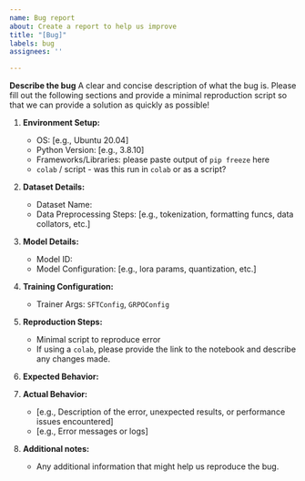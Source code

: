 ```yaml
---
name: Bug report
about: Create a report to help us improve
title: "[Bug]"
labels: bug
assignees: ''

---
```


**Describe the bug**
A clear and concise description of what the bug is.  Please fill out the following sections and provide a minimal reproduction script so that we can provide a solution as quickly as possible!

1. **Environment Setup:**
   - OS: [e.g., Ubuntu 20.04]
   - Python Version: [e.g., 3.8.10]
   - Frameworks/Libraries: please paste output of `pip freeze` here
   - `colab` / script - was this run in `colab` or as a script?

2. **Dataset Details:**
   - Dataset Name: 
   - Data Preprocessing Steps: [e.g., tokenization, formatting funcs, data collators, etc.]

3. **Model Details:**
   - Model ID:
   - Model Configuration: [e.g., lora params, quantization, etc.]

4. **Training Configuration:**
   - Trainer Args: `SFTConfig`, `GRPOConfig`

5. **Reproduction Steps:**
   - Minimal script to reproduce error
   - If using a `colab`, please provide the link to the notebook and describe any changes made.

6. **Expected Behavior:**
   
7. **Actual Behavior:**
   - [e.g., Description of the error, unexpected results, or performance issues encountered]
   - [e.g., Error messages or logs]

8. **Additional notes:**
   - Any additional information that might help us reproduce the bug.
